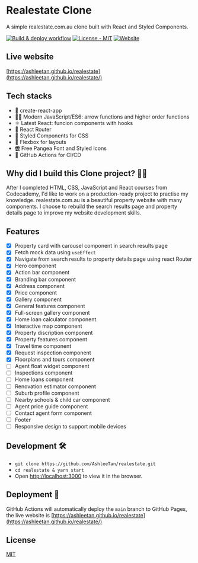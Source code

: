 # Realestate Clone

A simple realestate.com.au clone built with React and Styled Components.

[![Build & deploy workflow](https://github.com/AshleeTan/realestate/actions/workflows/build-deploy.yml/badge.svg)](https://github.com/AshleeTan/realestate/actions)
[![License - MIT](https://img.shields.io/badge/License-MIT-blue)](https://github.com/AshleeTan/realestate/blob/main/LICENSE)
[![Website](https://img.shields.io/badge/Live%20-website-orange)](https://ashleetan.github.io/realestate/)

## Live website
[https://ashleetan.github.io/realestate](https://ashleetan.github.io/realestate/)
## Tech stacks
* 🐣 create-react-app
* 👩‍💻 Modern JavaScript/ES6: arrow functions and higher order functions
* ⚛️ Latest React: funcion components with hooks
* 🧭 React Router
* 🎨 Styled Components for CSS
* 🎁 Flexbox for layouts
* 🆎 Free Pangea Font and Styled Icons
* 🚙 GitHub Actions for CI/CD

## Why did I build this Clone project? 👩‍💻
After I completed HTML, CSS, JavaScript and React courses from Codecademy, I'd like to work on a production-ready project to practise my knowledge. realestate.com.au is a beautiful property website with many components. I choose to rebuild the search results page and property details page to improve my website development skills.

## Features
- [x] Property card with carousel component in search results page
- [x] Fetch mock data using `useEffect`
- [x] Navigate from search results to property details page using react Router
- [x] Hero component
- [x] Action bar component
- [x] Branding bar component
- [x] Address component
- [x] Price component
- [x] Gallery component
- [x] General features component
- [x] Full-screen gallery component
- [x] Home loan calculator component
- [x] Interactive map component
- [x] Property discription component
- [x] Property features component
- [x] Travel time component
- [x] Request inspection component
- [x] Floorplans and tours component
- [ ] Agent float widget component
- [ ] Inspections component
- [ ] Home loans component
- [ ] Renovation estimator component
- [ ] Suburb profile component
- [ ] Nearby schools & child car component
- [ ] Agent price guide component
- [ ] Contact agent form component
- [ ] Footer
- [ ] Responsive design to support mobile devices
## Development 🛠
* `git clone https://github.com/AshleeTan/realestate.git`
* `cd realestate & yarn start`
* Open [http://localhost:3000](http://localhost:3000) to view it in the browser.

## Deployment 🚀
GitHub Actions will automatically deploy the `main` branch to GitHub Pages, the live website is [https://ashleetan.github.io/realestate](https://ashleetan.github.io/realestate/)

## License
[MIT](https://github.com/AshleeTan/realestate/blob/main/LICENSE)
